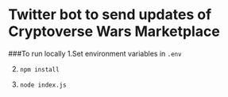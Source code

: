 # Twitter bot to send updates of Cryptoverse Wars Marketplace

###To run locally
1.Set environment variables in `.env`

2. `npm install`

3. `node index.js`
